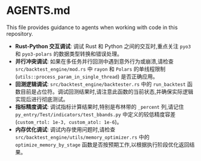 # AGENTS.md

This file provides guidance to agents when working with code in this repository.

- **Rust-Python 交互调试**: 调试 Rust 和 Python 之间的交互时,重点关注 `pyo3` 和 `pyo3-polars` 的数据类型转换和错误处理。
- **并行冲突调试**: 如果在多任务并行回测中遇到意外行为或崩溃,请检查 `src/backtest_engine/mod.rs` 中 `rayon` 和 `Polars` 的单线程限制 (`utils::process_param_in_single_thread`) 是否正确应用。
- **回测逻辑调试**: `src/backtest_engine/backtester.rs` 中的 `run_backtest` 函数目前是占位符。调试回测结果时,请注意此函数的当前状态,并确保实际逻辑实现后进行彻底测试。
- **指标精度调试**: 调试指标计算结果时,特别是布林带的 `_percent` 列,请记住 `py_entry/Test/indicators/test_bbands.py` 中定义的较低精度容差 (`custom_rtol: 1e-3, custom_atol: 1e-6`)。
- **内存优化调试**: 调试内存使用问题时,请检查 `src/backtest_engine/utils/memory_optimizer.rs` 中的 `optimize_memory_by_stage` 函数是否按预期工作,以根据执行阶段优化返回结果。
